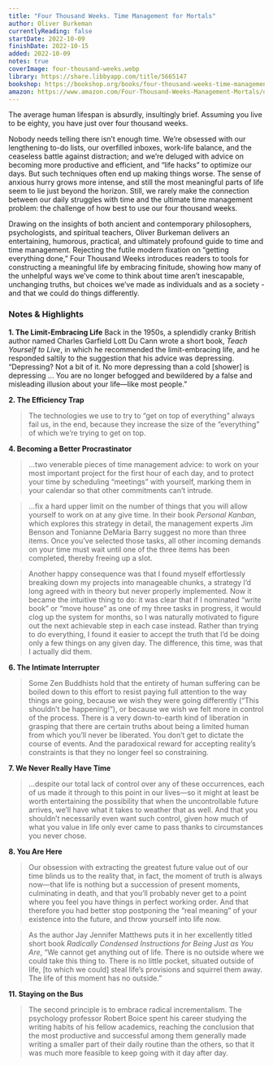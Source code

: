 ```yaml
---
title: "Four Thousand Weeks. Time Management for Mortals"
author: Oliver Burkeman
currentlyReading: false
startDate: 2022-10-09
finishDate: 2022-10-15
added: 2022-10-09
notes: true
coverImage: four-thousand-weeks.webp
library: https://share.libbyapp.com/title/5665147
bookshop: https://bookshop.org/books/four-thousand-weeks-time-management-for-mortals-9781250849359/9780374159122
amazon: https://www.amazon.com/Four-Thousand-Weeks-Management-Mortals/dp/0374159122
---
```


The average human lifespan is absurdly, insultingly brief. Assuming you live to be eighty, you have just over four thousand weeks.

Nobody needs telling there isn’t enough time. We’re obsessed with our lengthening to-do lists, our overfilled inboxes, work-life balance, and the ceaseless battle against distraction; and we’re deluged with advice on becoming more productive and efficient, and “life hacks” to optimize our days. But such techniques often end up making things worse. The sense of anxious hurry grows more intense, and still the most meaningful parts of life seem to lie just beyond the horizon. Still, we rarely make the connection between our daily struggles with time and the ultimate time management problem: the challenge of how best to use our four thousand weeks.

Drawing on the insights of both ancient and contemporary philosophers, psychologists, and spiritual teachers, Oliver Burkeman delivers an entertaining, humorous, practical, and ultimately profound guide to time and time management. Rejecting the futile modern fixation on “getting everything done,” Four Thousand Weeks introduces readers to tools for constructing a meaningful life by embracing finitude, showing how many of the unhelpful ways we’ve come to think about time aren’t inescapable, unchanging truths, but choices we’ve made as individuals and as a society - and that we could do things differently.

### Notes & Highlights
**1. The Limit-Embracing Life**
Back in the 1950s, a splendidly cranky British author named Charles Garfield Lott Du Cann wrote a short book, *Teach Yourself to Live*, in which he recommended the limit-embracing life, and he responded saltily to the suggestion that his advice was depressing. “Depressing? Not a bit of it. No more depressing than a cold [shower] is depressing … You are no longer befogged and bewildered by a false and misleading illusion about your life—like most people.”

**2. The Efficiency Trap**
> The technologies we use to try to “get on top of everything” always fail us, in the end, because they increase the size of the “everything” of which we’re trying to get on top.

**4. Becoming a Better Procrastinator**
> …two venerable pieces of time management advice: to work on your most important project for the first hour of each day, and to protect your time by scheduling “meetings” with yourself, marking them in your calendar so that other commitments can’t intrude.  

> …fix a hard upper limit on the number of things that you will allow yourself to work on at any give time. In their book *Personal Kanban*, which explores this strategy in detail, the management experts Jim Benson and Tonianne DeMaria Barry suggest no more than three items. Once you’ve selected those tasks, all other incoming demands on your time must wait until one of the three items has been completed, thereby freeing up a slot.  

> Another happy consequence was that I found myself effortlessly breaking down my projects into manageable chunks, a strategy I’d long agreed with in theory but never properly implemented. Now it became the intuitive thing to do: it was clear that if I nominated “write book” or “move house” as one of my three tasks in progress, it would clog up the system for months, so I was naturally motivated to figure out the next achievable step in each case instead. Rather than trying to do everything, I found it easier to accept the truth that I’d be doing only a few things on any given day. The difference, this time, was that I actually did them.  

**6. The Intimate Interrupter**
> Some Zen Buddhists hold that the entirety of human suffering can be boiled down to this effort to resist paying full attention to the way things are going, because we wish they were going differently (“This shouldn’t be happening!”), or because we wish we felt more in control of the process. There is a very down-to-earth kind of liberation in grasping that there are certain truths about being a limited human from which you’ll never be liberated. You don’t get to dictate the course of events. And the paradoxical reward for accepting reality’s constraints is that they no longer feel so constraining.  

**7. We Never Really Have Time**
> …despite our total lack of control over any of these occurrences, each of us made it through to this point in our lives—so it might at least be worth entertaining the possibility that when the uncontrollable future arrives, we’ll have what it takes to weather that as well. And that you shouldn’t necessarily even want such control, given how much of what you value in life only ever came to pass thanks to circumstances you never chose.  

**8. You Are Here**
> Our obsession with extracting the greatest future value out of our time blinds us to the reality that, in fact, the moment of truth is always now—that life is nothing but a succession of present moments, culminating in death, and that you’ll probably never get to a point where you feel you have things in perfect working order. And that therefore you had better stop postponing the “real meaning” of your existence into the future, and throw yourself into life now.  

> As the author Jay Jennifer Matthews puts it in her excellently titled short book *Radically Condensed Instructions for Being Just as You Are*, “We cannot get anything out of life. There is no outside where we could take this thing to. There is no little pocket, situated outside of life, [to which we could] steal life’s provisions and squirrel them away. The life of this moment has no outside.”  

**11. Staying on the Bus**
> The second principle is to embrace radical incrementalism. The psychology professor Robert Boice spent his career studying the writing habits of his fellow academics, reaching the conclusion that the most productive and successful among them generally made writing a smaller part of their daily routine than the others, so that it was much more feasible to keep going with it day after day.  
